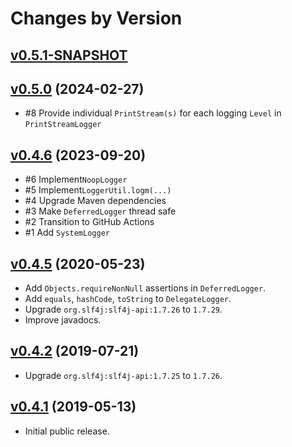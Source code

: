 # Changes by Version

## [v0.5.1-SNAPSHOT](https://github.com/libj/util/compare/e1cee3b7c7ad64f322d94528c57c36d9e6b5051d..HEAD)

## [v0.5.0](https://github.com/libj/util/compare/ebf16a8d5b7e26c393d4f3404e87a98642019972..e1cee3b7c7ad64f322d94528c57c36d9e6b5051d) (2024-02-27)
* #8 Provide individual `PrintStream(s)` for each logging `Level` in `PrintStreamLogger`

## [v0.4.6](https://github.com/libj/logging/compare/13416f6e68501167cde22b24327cd047f92123e7..ebf16a8d5b7e26c393d4f3404e87a98642019972) (2023-09-20)
* #6 Implement`NoopLogger`
* #5 Implement`LoggerUtil.logm(...)`
* #4 Upgrade Maven dependencies
* #3 Make `DeferredLogger` thread safe
* #2 Transition to GitHub Actions
* #1 Add `SystemLogger`

## [v0.4.5](https://github.com/libj/logging/compare/c80f34c9d3f1c748ee3571e865c264818d1897a1..13416f6e68501167cde22b24327cd047f92123e7) (2020-05-23)
* Add `Objects.requireNonNull` assertions in `DeferredLogger`.
* Add `equals`, `hashCode`, `toString` to `DelegateLogger`.
* Upgrade `org.slf4j:slf4j-api:1.7.26` to `1.7.29`.
* Improve javadocs.

## [v0.4.2](https://github.com/libj/logging/compare/d839dbf3e05d1ae10c865729c821c4f51a4568b3..c80f34c9d3f1c748ee3571e865c264818d1897a1) (2019-07-21)
* Upgrade `org.slf4j:slf4j-api:1.7.25` to `1.7.26`.

## [v0.4.1](https://github.com/entinae/pom/compare/5628a95eeb24af803aa5b02cc1adf523ebc01b22..13327990275168a7e917a376a0f9a41fef3e88d5) (2019-05-13)
* Initial public release.